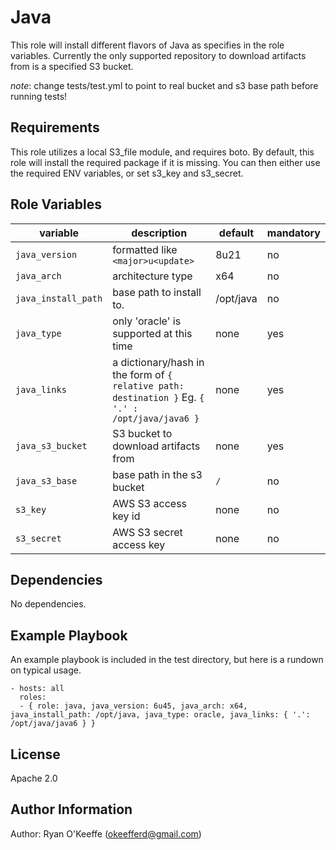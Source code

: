 Java
=========

This role will install different flavors of Java as specifies in the role variables.  Currently the only supported repository to download artifacts from is a specified S3 bucket.

*note*: change tests/test.yml to point to real bucket and s3 base path before running tests!

Requirements
------------

This role utilizes a local S3_file  module, and requires boto.  By default, this role will install the required package if it is missing.  You can then either use the required ENV variables, or set s3_key and s3_secret.

Role Variables
--------------
| variable | description | default | mandatory
|----------|-------------|---------|----------
| `java_version` | formatted like `<major>u<update>` | 8u21 | no
| `java_arch` | architecture type | x64 | no
| `java_install_path` | base path to install to. | /opt/java | no
| `java_type` | only 'oracle' is supported at this time | none | yes
| `java_links` | a dictionary/hash in the form of `{ relative path: destination }` Eg. `{ '.' : /opt/java/java6 }` | none | yes
| `java_s3_bucket` | S3 bucket to download artifacts from | none | yes
| `java_s3_base` | base path in the s3 bucket | `/` | no
| `s3_key` | AWS S3 access key id | none | no
| `s3_secret` | AWS S3 secret access key | none | no

Dependencies
------------

No dependencies.

Example Playbook
----------------

An example playbook is included in the test directory, but here is a rundown on typical usage.

    - hosts: all
      roles:
      - { role: java, java_version: 6u45, java_arch: x64, java_install_path: /opt/java, java_type: oracle, java_links: { '.': /opt/java/java6 } }

License
-------

Apache 2.0

Author Information
------------------

Author: Ryan O'Keeffe (okeefferd@gmail.com)
